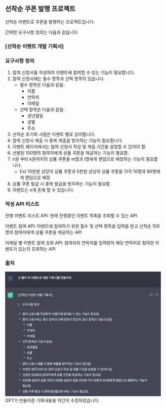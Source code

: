 선착순 쿠폰 발행 프로젝트
---

선착순 이벤트로 쿠폰을 발행하는 프로젝트입니다.

간략한 요구사항 정의는 다음과 같습니다


### [선착순 이벤트 개발 기획서]

### 요구사항 정의
1. 참여 신청서를 작성하여 이벤트에 참여할 수 있는 기능이 필요합니다.
2. 참여 신청서에는 필수 항목과 선택 항목이 있습니다.
   - 필수 항목은 다음과 같음:
       - 이름
       - 연락처
       - 이메일
   - 선택 항목은 다음과 같음:
     - 생년월일
     - 성별
     - 주소 
3. 선착순 초기화 시점은 이벤트 별로 상이합니다.
4. 참여 신청서 제출 시 중복 제출을 방지하는 기능이 필요합니다.
5. 이벤트 페이지에서는 참여 신청서 작성 및 제출 기간을 설정할 수 있어야 함.
6. 선발된 100명의 참여자에게 상품 쿠폰을 제공하는 기능이 필요함.
7. n원 부터 k원까지의 상품 쿠폰을 m명과 l명에게 랜덤으로 배정하는 기능이 필요합니다.
    - Ex) 10만원 상당의 상품 쿠폰과 5천원 상당의 상품 쿠폰을 각각 10명과 90명에게 랜덤으로 배정
8. 상품 쿠폰 발급 시 중복 발급을 방지하는 기능이 필요함.
9. 이벤트는 n개 존재 할 수 있습니다.


### 작성 API 리스트
진행 이벤트 리스트 API: 현재 진행중인 이벤트 목록을 조회할 수 있는 API

이벤트 참여 API: 이벤트에 참여하기 위한 필수 및 선택 항목을 입력을 받고 선착순 100명의 참여자에게 상품 쿠폰을 제공하는 API

이메일 별 이벤트 참여 조회 API: 참여자의 연락처를 입력받아 해당 연락처로 참여한 이벤트가 있는지 조회하는 API


### 출처
![GptRequirementsSpecification.png](GptRequirementsSpecification.png) \
GPT가 만들어준 기획내용을 약간의 수정하였습니다.